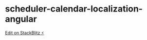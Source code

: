 # scheduler-calendar-localization-angular

[Edit on StackBlitz ⚡️](https://stackblitz.com/edit/scheduler-calendar-localization-angular)